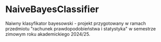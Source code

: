 # NaiveBayesClassifier
Naiwny klasyfikator bayesowski - projekt przygotowany w ramach przedmiotu "rachunek prawdopodobieństwa i statystyka" w semestrze zimowym roku akademickiego 2024/25.
